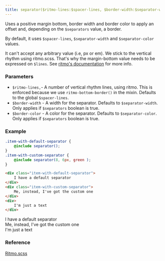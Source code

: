 ```yaml
---
title: separator($ritmo-lines:$spacer-lines, $border-width:$separator-width $border-color:$separator-color)
---
```


Uses a positive margin bottom, border width and border color to apply an offset and, depending on the `$separators` value, a border.

By default, it uses `$spacer-lines`, `$separator-width` and `$separator-color` values.

It can't accept any arbitrary value (i.e, px or em). We stick to the vertical rhythm using ritmo.scss. That's why the margin-bottom value needs to be expressed on `$lines`. See [ritmo's documentation](https://ritmo.marzeelabs.org/) for more info.

### Parameters

- `$ritmo-lines,`- A number of vertical rhythm lines, using ritmo. This is enforced because we use `ritmo-bottom-border()` in the mixin. Defaults to the global `$spacer-lines`.
- `$border-width` - A width for the separator. Defaults to `$separator-width`. Only applies if `$separators` boolean is true.
- `$border-color` - A color for the separator. Defaults to `$separator-color`. Only applies if `$separators` boolean is true.

### Example

```scss
.item-with-default-separator {
    @include separator();
}
.item-with-custom-separator {
    @include separator(8, 6px, green );
}
```

```html
<div class="item-with-default-separator">
    I have a default separator
</div>
<div class="item-with-custom-separator">
    Me, instead, I've got the custom one
</div>
<div>
    I'm just a text
</div>
```

<div class="item-with-default-separator">
    I have a default separator
</div>
<div class="item-with-custom-separator">
    Me, instead, I've got the custom one
</div>
<div>
    I'm just a text
</div>

### Reference

[Ritmo.scss](https://ritmo.marzeelabs.org/)